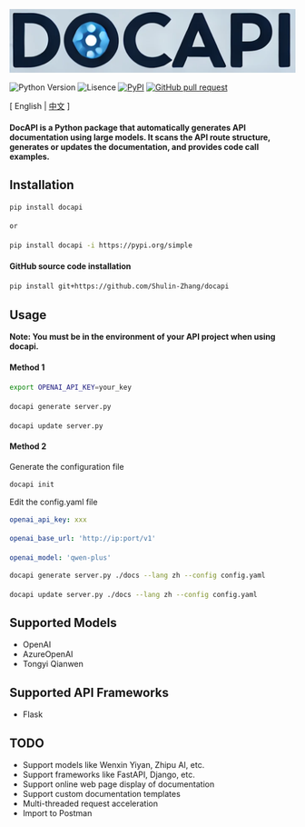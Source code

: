 ![image](assets/logo.png)

![Python Version](https://img.shields.io/badge/python-3.8+-aff.svg)
![Lisence](https://img.shields.io/badge/license-Apache%202-dfd.svg)
[![PyPI](https://img.shields.io/pypi/v/docapi)](https://pypi.org/project/docapi/)
[![GitHub pull request](https://img.shields.io/badge/PRs-welcome-blue)](https://github.com/Shulin-Zhang/docapi/pulls)

\[ English | [中文](README_zh.md) \]

#### DocAPI is a Python package that automatically generates API documentation using large models. It scans the API route structure, generates or updates the documentation, and provides code call examples.

## Installation

```bash
pip install docapi

or

pip install docapi -i https://pypi.org/simple
```

#### GitHub source code installation

```bash
pip install git+https://github.com/Shulin-Zhang/docapi
```

## Usage
**Note: You must be in the environment of your API project when using docapi.**

#### Method 1

```bash
export OPENAI_API_KEY=your_key

docapi generate server.py

docapi update server.py
```

#### Method 2

Generate the configuration file

```bash
docapi init
```

Edit the config.yaml file

```yaml
openai_api_key: xxx

openai_base_url: 'http://ip:port/v1'

openai_model: 'qwen-plus'
```

```bash
docapi generate server.py ./docs --lang zh --config config.yaml

docapi update server.py ./docs --lang zh --config config.yaml
```

## Supported Models
- OpenAI
- AzureOpenAI
- Tongyi Qianwen

## Supported API Frameworks
- Flask

## TODO
- Support models like Wenxin Yiyan, Zhipu AI, etc.
- Support frameworks like FastAPI, Django, etc.
- Support online web page display of documentation
- Support custom documentation templates
- Multi-threaded request acceleration
- Import to Postman
